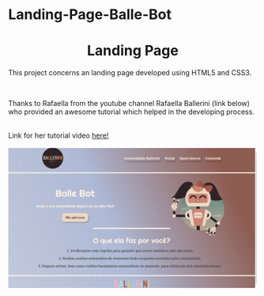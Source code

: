 # Landing-Page-Balle-Bot
<div align="center">
<h1> Landing Page </h1>
</div>
<p>This project concerns an landing page developed using HTML5 and CSS3.</p>
</br>
<p>Thanks to Rafaella from the youtube channel Rafaella Ballerini (link below) who provided an awesome tutorial which helped in the developing process.</p>
</br>
Link for her tutorial video
<a rel="external" target="_blank" href="https://www.youtube.com/watch?v=llF6vD-RljE">here!
</a>
</br>
</br>
<img src="https://github.com/Parafernalha/Landing-Page-Balle-Bot/blob/main/images/WhatsApp%20Image%202022-01-13%20at%2001.34.34.jpeg" alt="Imagem"/>
</br>
